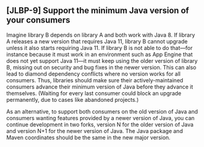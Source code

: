 [JLBP-9] Support the minimum Java version of your consumers
-----------------------------------------------------------

Imagine library B depends on library A and both work with Java 8.
If library A releases a new version that requires Java 11, library B cannot upgrade
unless it also starts requiring Java 11. 
If library B is not able to do that—for instance because it must work in an environment
such as App Engine that does not yet support Java 11—it must keep using the older
version of library B, missing out on security and bug fixes in the newer version.
This can also lead to diamond dependency conflicts where no version works for
all consumers. Thus, libraries should make sure their actively-maintained
consumers advance their minimum version of Java before they advance it
themselves. (Waiting for every last consumer could block an upgrade permanently,
due to cases like abandoned projects.)

As an alternative, to support both consumers on the old version of
Java and consumers wanting features provided by a newer version of Java, 
you can continue development in two forks, version N for the older version of
Java and version N+1 for the newer version of Java.
The Java package and Maven coordinates should be the same in the new major version.
